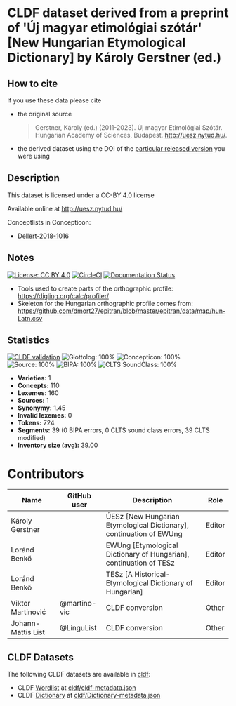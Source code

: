 # CLDF dataset derived from a preprint of 'Új magyar etimológiai szótár' [New Hungarian Etymological Dictionary] by Károly Gerstner (ed.)

## How to cite

If you use these data please cite
- the original source
  > Gerstner, Károly (ed.) (2011-2023). Új magyar Etimológiai Szótár. Hungarian Academy of Sciences, Budapest. http://uesz.nytud.hu/.
- the derived dataset using the DOI of the [particular released version](../../releases/) you were using

## Description


This dataset is licensed under a CC-BY 4.0 license

Available online at http://uesz.nytud.hu/


Conceptlists in Concepticon:
- [Dellert-2018-1016](https://concepticon.clld.org/contributions/Dellert-2018-1016)
## Notes

[![License: CC BY 4.0](https://mirrors.creativecommons.org/presskit/buttons/88x31/svg/by.svg)](https://creativecommons.org/licenses/by/4.0/)
[![CircleCI](https://dl.circleci.com/status-badge/img/gh/LoanpyDataHub/gerstnerhungarian/tree/main.svg?style=svg)](https://dl.circleci.com/status-badge/redirect/gh/LoanpyDataHub/gerstnerhungarian/tree/main)
[![Documentation Status](https://readthedocs.org/projects/gerstnerhungarian/badge/?version=latest)](https://gerstnerhungarian.readthedocs.io/en/latest/?badge=latest)

- Tools used to create parts of the orthographic profile: https://digling.org/calc/profiler/
- Skeleton for the Hungarian orthographic profile comes from: https://github.com/dmort27/epitran/blob/master/epitran/data/map/hun-Latn.csv



## Statistics


[![CLDF validation](https://github.com/martino-vic/gerstnerhungarian/workflows/CLDF-validation/badge.svg)](https://github.com/martino-vic/gerstnerhungarian/actions?query=workflow%3ACLDF-validation)
![Glottolog: 100%](https://img.shields.io/badge/Glottolog-100%25-brightgreen.svg "Glottolog: 100%")
![Concepticon: 100%](https://img.shields.io/badge/Concepticon-100%25-brightgreen.svg "Concepticon: 100%")
![Source: 100%](https://img.shields.io/badge/Source-100%25-brightgreen.svg "Source: 100%")
![BIPA: 100%](https://img.shields.io/badge/BIPA-100%25-brightgreen.svg "BIPA: 100%")
![CLTS SoundClass: 100%](https://img.shields.io/badge/CLTS%20SoundClass-100%25-brightgreen.svg "CLTS SoundClass: 100%")

- **Varieties:** 1
- **Concepts:** 110
- **Lexemes:** 160
- **Sources:** 1
- **Synonymy:** 1.45
- **Invalid lexemes:** 0
- **Tokens:** 724
- **Segments:** 39 (0 BIPA errors, 0 CLTS sound class errors, 39 CLTS modified)
- **Inventory size (avg):** 39.00

# Contributors

Name | GitHub user | Description | Role |
--- | --- | --- | --- |
Károly Gerstner | | ÚESz \[New Hungarian Etymological Dictionary\], continuation of EWUng | Editor |
Loránd Benkő | | EWUng \[Etymological Dictionary of Hungarian\], continuation of TESz | Editor |
Loránd Benkő | | TESz \[A Historical-Etymological Dictionary of Hungarian\] | Editor |
Viktor Martinović | @martino-vic | CLDF conversion | Other
Johann-Mattis List | @LinguList| CLDF conversion | Other




## CLDF Datasets

The following CLDF datasets are available in [cldf](cldf):

- CLDF [Wordlist](https://github.com/cldf/cldf/tree/master/modules/Wordlist) at [cldf/cldf-metadata.json](cldf/cldf-metadata.json)
- CLDF [Dictionary](https://github.com/cldf/cldf/tree/master/modules/Dictionary) at [cldf/Dictionary-metadata.json](cldf/Dictionary-metadata.json)